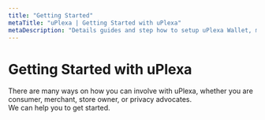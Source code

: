```yaml
---
title: "Getting Started"
metaTitle: "uPlexa | Getting Started with uPlexa"
metaDescription: "Details guides and step how to setup uPlexa Wallet, mining and setting up uPlexa Ecosystem"
---
```


# Getting Started with uPlexa

There are many ways on how you can involve with uPlexa, whether you are consumer, merchant, store owner, or privacy advocates.  
We can help you to get started.
